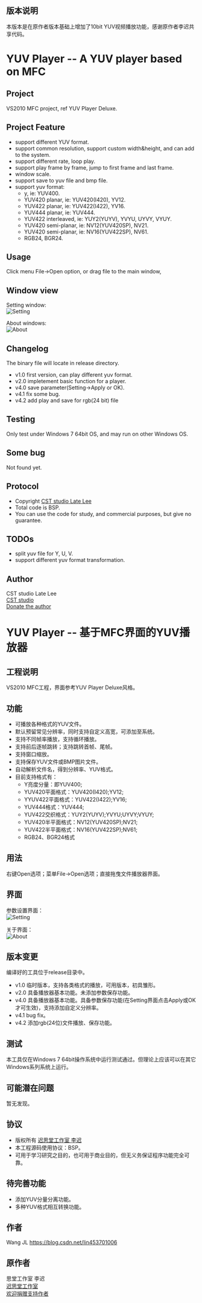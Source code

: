 ## 版本说明
本版本是在原作者版本基础上增加了10bit YUV视频播放功能，感谢原作者李迟共享代码。

# YUV Player -- A YUV player based on MFC
## Project
VS2010 MFC project, ref YUV Player Deluxe.

## Project Feature
* support different YUV format.
* support common resolution, support custom width&height, and can add to the system.
* support different rate, loop play.
* support play frame by frame, jump to first frame and last frame.
* window scale.
* support save to yuv file and bmp file.
* support yuv format:
  * y, ie: YUV400.
  * YUV420 planar, ie: YUV420(I420), YV12.
  * YUV422 planar, ie: YUV422(I422), YV16.
  * YUV444 planar, ie: YUV444.
  * YUV422 interleaved, ie: YUY2(YUYV), YVYU, UYVY, VYUY.
  * YUV420 semi-planar, ie: NV12(YUV420SP), NV21.
  * YUV420 semi-planar, ie: NV16(YUV422SP), NV61.
  * RGB24, BGR24.

## Usage
Click menu File->Open option, or drag file to the main window, <br>

## Window view
Setting window: <br>
![Setting](https://github.com/latelee/YUVPlayer/blob/master/screenshots/yuvplayer_setting.png)

About windows: <br>
![About](https://github.com/latelee/YUVPlayer/blob/master/screenshots/yuvplayer_about.png)
  
## Changelog
The binary file will locate in release directory. <br>
* v1.0 first version, can play different yuv format. <br>
* v2.0 impletement basic function for a player.<br>
* v4.0 save parameter(Setting->Apply or OK). 
* v4.1 fix some bug.
* v4.2 add play and save for rgb(24 bit) file

## Testing
Only test under Windows 7 64bit OS, and may run on other Windows OS.<br>

## Some bug
Not found yet.

## Protocol
* Copyright [CST studio Late Lee](http://www.latelee.org)
* Total code is BSP.
* You can use the code for study, and commercial purposes, but give no guarantee.

## TODOs
* split yuv file for Y, U, V.
* support different yuv format transformation. 

## Author
CST studio Late Lee<br>
[CST studio](http://www.latelee.org) <br>
[Donate the author](http://www.latelee.org/donate)

# YUV Player -- 基于MFC界面的YUV播放器

## 工程说明
VS2010 MFC工程，界面参考YUV Player Deluxe风格。

## 功能
* 可播放各种格式的YUV文件。
* 默认预留常见分辨率，同时支持自定义高宽，可添加至系统。
* 支持不同帧率播放，支持循环播放。
* 支持前后逐帧跳转；支持跳转首帧、尾帧。
* 支持窗口缩放。
* 支持保存YUV文件或BMP图片文件。
* 自动解析文件名，得到分辨率、YUV格式。
* 目前支持格式有：
    * Y亮度分量：即YUV400;
    * YUV420平面格式：YUV420(I420);YV12;
    * YYUV422平面格式：YUV422(I422);YV16;
    * YUV444格式：YUV444;
    * YUV422交织格式：YUY2(YUYV);YVYU;UYVY;VYUY;
    * YUV420半平面格式：NV12(YUV420SP);NV21;
    * YUV422半平面格式：NV16(YUV422SP);NV61;
    * RGB24、BGR24格式

## 用法
右键Open选项；菜单File->Open选项；直接拖曳文件播放器界面。

## 界面
参数设置界面：<br>
![Setting](https://github.com/latelee/YUVPlayer/blob/master/screenshots/yuvplayer_setting.png)

关于界面：<br>
![About](https://github.com/latelee/YUVPlayer/blob/master/screenshots/yuvplayer_about.png)
  
## 版本变更
编译好的工具位于release目录中。<br>
* v1.0 临时版本，支持各类格式的播放，可用版本，初具雏形。
* v2.0 具备播放器基本功能。未添加参数保存功能。
* v4.0 具备播放器基本功能。具备参数保存功能(在Setting界面点击Apply或OK才可生效)，支持添加自定义分辨率。
* v4.1 bug fix。
* v4.2 添加rgb(24位)文件播放、保存功能。

## 测试
本工具仅在Windows 7 64bit操作系统中运行测试通过。但理论上应该可以在其它Windows系列系统上运行。<br>

## 可能潜在问题
暂无发现。

## 协议
* 版权所有 [迟思堂工作室 李迟](http://www.latelee.org)
* 本工程源码使用协议：BSP。
* 可用于学习研究之目的，也可用于商业目的，但无义务保证程序功能完全可靠。

## 待完善功能
* 添加YUV分量分离功能。
* 多种YUV格式相互转换功能。


## 作者
Wang JL 
https://blog.csdn.net/lin453701006

## 原作者
思堂工作室 李迟<br>
[迟思堂工作室](http://www.latelee.org) <br>
[欢迎捐赠支持作者](http://www.latelee.org/donate)
